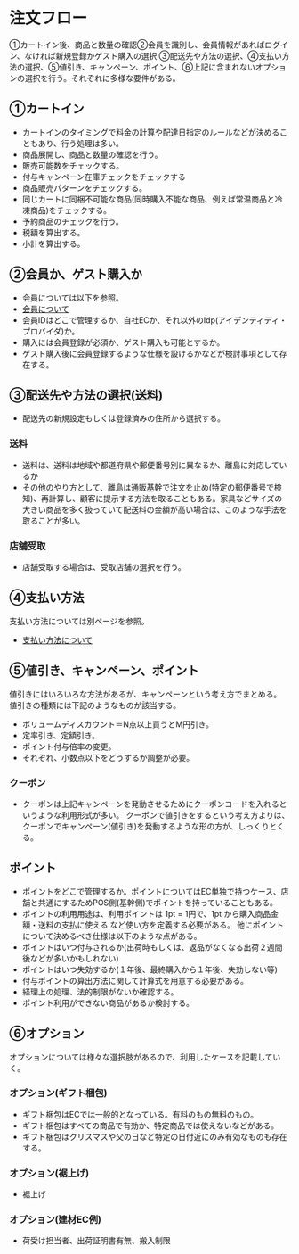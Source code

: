 # 注文フロー
①カートイン後、商品と数量の確認②会員を識別し、会員情報があればログイン、なければ新規登録かゲスト購入の選択
③配送先や方法の選択、④支払い方法の選択、⑤値引き、キャンペーン、ポイント、⑥上記に含まれないオプションの選択を行う。それぞれに多様な要件がある。

## ①カートイン
- カートインのタイミングで料金の計算や配達日指定のルールなどが決めることもあり、行う処理は多い。
- 商品展開し、商品と数量の確認を行う。
- 販売可能数をチェックする。
- 付与キャンペーン在庫チェックをチェックする
- 商品販売パターンをチェックする。
- 同じカートに同梱不可能な商品(同時購入不能な商品、例えば常温商品と冷凍商品)をチェックする。
- 予約商品のチェックを行う。
- 税額を算出する。
- 小計を算出する。

## ②会員か、ゲスト購入か
- 会員については以下を参照。
- [会員について](https://github.com/commerble/ecspec/blob/master/specs/Member.md)
- 会員IDはどこで管理するか、自社ECか、それ以外のIdp(アイデンティティ・プロバイダ)か。
- 購入には会員登録が必須か、ゲスト購入も可能とするか。
- ゲスト購入後に会員登録するような仕様を設けるかなどが検討事項として存在する。

## ③配送先や方法の選択(送料)
- 配送先の新規設定もしくは登録済みの住所から選択する。

### 送料
- 送料は、送料は地域や都道府県や郵便番号別に異なるか、離島に対応しているか
- その他のやり方として、離島は通販基幹で注文を止め(特定の郵便番号で検知)、再計算し、顧客に提示する方法を取ることもある。家具などサイズの大きい商品を多く扱っていて配送料の金額が高い場合は、このような手法を取ることが多い。

### 店舗受取
- 店舗受取する場合は、受取店舗の選択を行う。


## ④支払い方法
支払い方法については別ページを参照。
- [支払い方法について](https://github.com/commerble/ecspec/blob/master/specs/Payment.md)


## ⑤値引き、キャンペーン、ポイント
値引きにはいろいろな方法があるが、キャンペーンという考え方でまとめる。
値引きの種類には下記のようなものが該当する。

- ボリュームディスカウント＝N点以上買うとM円引き。
- 定率引き、定額引き。
- ポイント付与倍率の変更。
- それぞれ、小数点以下をどうするか調整が必要。


### クーポン
- クーポンは上記キャンペーンを発動させるためにクーポンコードを入れるというような利用形式が多い。
クーポンで値引きをするという考え方よりは、クーポンでキャンペーン(値引き)を発動するような形の方が、しっくりとくる。


## ポイント
- ポイントをどこで管理するか。ポイントについてはEC単独で持つケース、店舗と共通にするためPOS側(基幹側)でポイントを持っていることもある。
- ポイントの利用用途は、利用ポイントは 1pt = 1円で、1pt から購入商品金額・送料の支払に使える
など使い方を定義する必要がある。
他にポイントについて決めるべき仕様は以下のような点がある。
- ポイントはいつ付与されるか(出荷時もしくは、返品がなくなる出荷２週間後などが多いかもしれない)
- ポイントはいつ失効するか(１年後、最終購入から１年後、失効しない等)
- 付与ポイントの算出方法に関して計算式を用意する必要がある。
- 経理上の処理、法的制限がないか確認する。
- ポイント利用ができない商品があるか検討する。


## ⑥オプション
オプションについては様々な選択肢があるので、利用したケースを記載していく。

### オプション(ギフト梱包)
- ギフト梱包はECでは一般的となっている。有料のもの無料のもの。
- ギフト梱包はすべての商品で有効か、特定商品では使えないなどがある。
- ギフト梱包はクリスマスや父の日など特定の日付近にのみ有効なものも存在する。

### オプション(裾上げ)
- 裾上げ

### オプション(建材EC例)
- 荷受け担当者、出荷証明書有無、搬入制限

